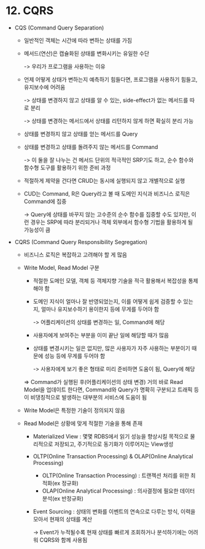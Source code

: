 # 12. CQRS

* CQS (Command Query Separation)
  * 일반적인 객체는 시간에 따라 변하는 상태를 가짐
  *   메서드(연산)은 캡슐화된 상태를 변화시키는 유일한 수단

      \-> 우리가 프로그램을 사용하는 이유
  *   언제 어떻게 상태가 변하는지 예측하기 힘들다면, 프로그램을 사용하기 힘들고, 유지보수에 어려움

      \-> 상태를 변경하지 않고 상태를 알 수 있는, side-effect가 없는 메서드를 따로 분리

      \-> 상태를 변경하는 메서드에서 상태를 리턴하지 않게 하면 확실히 분리 가능
  * 상태를 변경하지 않고 상태를 얻는 메서드를 Query
  *   상태를 변경하고 상태를 돌려주지 않는 메서드를 Command

      \-> 이 둘을 잘 나누는 건 메서드 단위의 적극적인 SRP기도 하고, 순수 함수와 함수형 도구를 활용하기 위한 준비 과정
  * 적절하게 제약을 건다면 CRUD는 동시에 실행되지 않고 개별적으로 실행
  *   CUD는 Command, R은 Query라고 볼 때 도메인 지식과 비즈니스 로직은 Command에 집중

      \-> Query에 상태를 바꾸지 않는 고수준의 순수 함수를 집중할 수도 있지만, 이런 경우는 SRP에 따라 분리되거나 객체 외부에서 함수형 기법을 활용하게 될 가능성이 큼



* CQRS (Command Query Responsibility Segregation)
  * 비즈니스 로직은 복잡하고 고려해야 할 게 많음
  *   Write Model, Read Model 구분

      * 적절한 도메인 모델, 객체 등 객체지향 기술을 적극 활용해서 복잡성을 통제해야 함
      *   도메인 지식이 얼마나 잘 반영되었는지, 이를 어떻게 쉽게 검증할 수 있는지, 얼마나 유지보수하기 용이한지 등에 무게를 두어야 함

          \-> 어플리케이션의 상태를 변경하는 일, Command에 해당
      * 사용자에게 보여주는 부분을 이미 끝난 일에 해당할 때가 많음
      *   상태를 변경시키는 일은 없지만, 많은 사용자가 자주 사용하는 부분이기 때문에 성능 등에 무게를 두어야 함

          \-> 사용자에게 보기 좋은 형태로 미리 준비하면 도움이 됨, Query에 해당

      \=> Command가 실행된 후(어플리케이션의 상태 변경) 거의 바로 Read Model을 업데이트 한다면, Command와 Query가 명확히 구분되고 트래픽 등이 비댕칭적으로 발생하는 대부분의 서비스에 도움이 됨
  * &#x20;Write Model은 특정한 기술이 정의되지 않음
  * Read Model은 상황에 맞게 적절한 기술을 통해 존재
    * Materialized View : 몇몇 RDBS에서 읽기 성능을 향상시킬 목적으로 물리적으로 저장되고, 주기적으로 동기화가 이루어지는 View생성
    * OLTP(Online Transaction Processing) & OLAP(Online Analytical Processing)&#x20;
      * OLTP(Online Transaction Processing) : 트랜젝션 처리를 위한 최적화(ex 정규화)
      * OLAP(Online Analytical Processing)  :  의사결정에 필요한 데이터 분석(ex 반정규화)
    *   Event Sourcing : 상태의 변화를 이벤트의 연속으로 다루는 방식, 이력을 모아서 현재의 상태를 계산

        \-> Event가 누적될수록 현재 상태를 빠르게 조회하거나 분석하기에는 어려워 CQRS와 함께 사용됨

